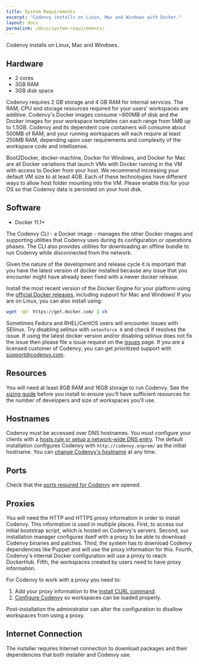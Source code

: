 ```yaml
---
title: System Requirements
excerpt: "Codenvy installs on Linux, Mac and Windows with Docker."
layout: docs
permalink: /docs/system-requirements/
---
```

Codenvy installs on Linux, Mac and Windows.

## Hardware
* 2 cores
* 3GB RAM
* 3GB disk space

Codenvy requires 2 GB storage and 4 GB RAM for internal services. The RAM, CPU and storage resources required for your users' workspaces are additive. Codenvy's Docker images consume ~900MB of disk and the Docker images for your workspace templates can each range from 5MB up to 1.5GB. Codenvy and its dependent core containers will consume about 500MB of RAM, and your running workspaces will each require at least 250MB RAM, depending upon user requirements and complexity of the workspace code and intellisense.

Boot2Docker, docker-machine, Docker for Windows, and Docker for Mac are all Docker variations that launch VMs with Docker running in the VM with access to Docker from your host. We recommend increasing your default VM size to at least 4GB. Each of these technologies have different ways to allow host folder mounting into the VM. Please enable this for your OS so that Codenvy data is persisted on your host disk.

## Software
* Docker 11.1+

The Codenvy CLI - a Docker image - manages the other Docker images and supporting utilities that Codenvy uses during its configuration or operations phases. The CLI also provides utilities for downloading an offline bundle to run Codenvy while disconnected from the network.

Given the nature of the development and release cycle it is important that you have the latest version of docker installed because any issue that you encounter might have already been fixed with a newer docker release.

Install the most recent version of the Docker Engine for your platform using the [official Docker releases](http://docs.docker.com/engine/installation/), including support for Mac and Windows!  If you are on Linux, you can also install using:
```bash
wget -qO- https://get.docker.com/ | sh
```

Sometimes Fedora and RHEL/CentOS users will encounter issues with SElinux. Try disabling selinux with `setenforce 0` and check if resolves the issue. If using the latest docker version and/or disabling selinux does not fix the issue then please file a issue request on the [issues](https://github.com/codenvy/codenvy/issues) page. If you are a licensed customer of Codenvy, you can get prioritized support with support@codenvy.com.


## Resources
You will need at least 8GB RAM and 16GB storage to run Codenvy. See the [sizing guide](https://codenvy.readme.io/docs/installation#sizing) before you install to ensure you’ll have sufficient resources for the number of developers and size of workspaces you’ll use.

## Hostnames
Codenvy must be accessed over DNS hostnames. You must configure your clients with a [hosts rule or setup a network-wide DNS entry](http://codenvy.readme.io/docs/networking). The default installation configures Codenvy with `http://codenvy.onprem/` as the initial hostname. You can [change Codenvy's hostname](http://codenvy.readme.io/docs/networking#change-hostname) at any time.

## Ports
Check that the [ports required for Codenvy](http://codenvy.readme.io/docs/architecture#single-node-installation) are opened.

## Proxies
You will need the HTTP and HTTPS proxy information in order to install Codenvy. This information is used in multiple places. First, to access our initial bootstrap script, which is hosted on Codenvy's servers.  Second, our installation manager configures itself with a proxy to be able to download Codenvy binaries and patches. Third, the system has to download Codenvy dependencies like Puppet and will use the proxy information for this. Fourth, Codenvy's internal Docker configuration will use a proxy to reach DockerHub. Fifth, the workspaces created by users need to have proxy information.

For Codenvy to work with a proxy you need to:
1. Add your proxy information to the [install CURL command](http://codenvy.readme.io/docs/installation#install).
2. [Configure Codenvy](http://codenvy.readme.io/docs/installation#section-use-codenvy-behind-a-proxy) so workspaces can be loaded properly.

Post-installation the administrator can alter the configuration to disallow workspaces from using a proxy.

## Internet Connection
The installer requires Internet connection to download packages and their dependencies that both installer and Codenvy use.
